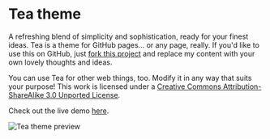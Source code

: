 Tea theme
===

A refreshing blend of simplicity and sophistication, ready for your finest ideas. Tea is a theme for GitHub pages... or any page, really. If you'd like to use this on GitHub, just <a href="https://github.com/house/tea/fork">fork this project</a> and replace my content with your own lovely thoughts and ideas.

You can use Tea for other web things, too. Modify it in any way that suits your purpose! This work is licensed under a [Creative Commons Attribution-ShareAlike 3.0 Unported License](http://creativecommons.org/licenses/by-sa/3.0/).

Check out the live demo [here](http://house.github.io/tea/).

![Tea theme preview](https://f.cloud.github.com/assets/306877/1144237/986cff10-1d7f-11e3-96db-281e5599052f.png)

